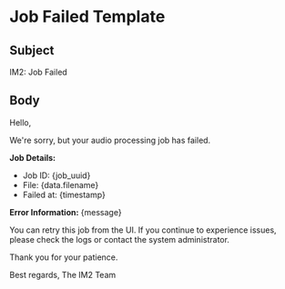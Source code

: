 # Job Failed Template

## Subject
IM2: Job Failed

## Body
Hello,

We're sorry, but your audio processing job has failed.

**Job Details:**
- Job ID: {job_uuid}
- File: {data.filename}
- Failed at: {timestamp}

**Error Information:**
{message}

You can retry this job from the UI. If you continue to experience issues, please check the logs or contact the system administrator.

Thank you for your patience.

Best regards,
The IM2 Team
